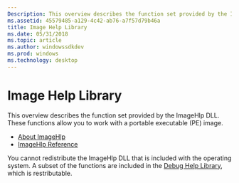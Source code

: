 ```yaml
---
Description: This overview describes the function set provided by the ImageHlp DLL. These functions allow you to work with a portable executable (PE) image.
ms.assetid: 45579485-a129-4c42-ab76-a7f57d79b46a
title: Image Help Library
ms.date: 05/31/2018
ms.topic: article
ms.author: windowssdkdev
ms.prod: windows
ms.technology: desktop
---
```


# Image Help Library

This overview describes the function set provided by the ImageHlp DLL. These functions allow you to work with a portable executable (PE) image.

-   [About ImageHlp](about-imagehlp.md)
-   [ImageHlp Reference](imagehlp-reference.md)

You cannot redistribute the ImageHlp DLL that is included with the operating system. A subset of the functions are included in the [Debug Help Library](debug-help-library.md), which is restributable.

 

 



